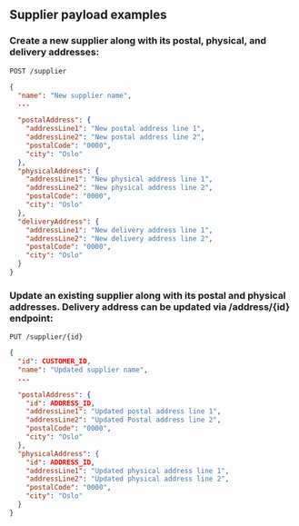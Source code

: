 ## Supplier payload examples

### Create a new supplier along with its postal, physical, and delivery addresses:
`POST /supplier`
```json
{
  "name": "New supplier name",
  ...

  "postalAddress": {
    "addressLine1": "New postal address line 1",
    "addressLine2": "New postal address line 2",
    "postalCode": "0000",
    "city": "Oslo"
  },
  "physicalAddress": {
    "addressLine1": "New physical address line 1",
    "addressLine2": "New physical address line 2",
    "postalCode": "0000",
    "city": "Oslo"
  },
  "deliveryAddress": {
    "addressLine1": "New delivery address line 1",
    "addressLine2": "New delivery address line 2",
    "postalCode": "0000",
    "city": "Oslo"
  }
}
```

### Update an existing supplier along with its postal and physical addresses. Delivery address can be updated via **/address/{id}** endpoint:
`PUT /supplier/{id}`
```json
{
  "id": CUSTOMER_ID,
  "name": "Updated supplier name",
  ...

  "postalAddress": {
    "id": ADDRESS_ID,
    "addressLine1": "Updated postal address line 1",
    "addressLine2": "Updated Postal address line 2",
    "postalCode": "0000",
    "city": "Oslo"
  },
  "physicalAddress": {
    "id": ADDRESS_ID,
    "addressLine1": "Updated physical address line 1",
    "addressLine2": "Updated physical address line 2",
    "postalCode": "0000",
    "city": "Oslo"
  }
}
```

